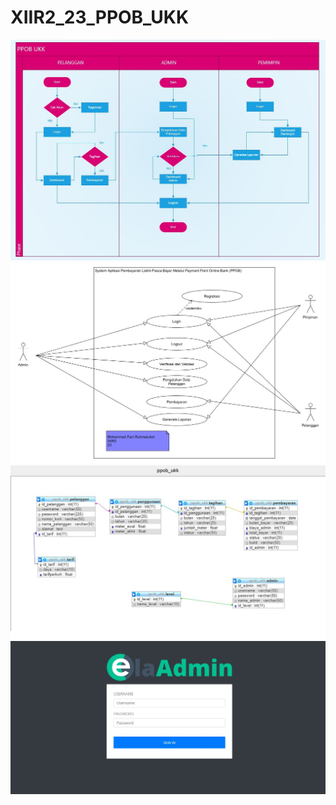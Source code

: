 # XIIR2_23_PPOB_UKK
![alt text](https://github.com/Fanirahmat/XIIR2_23_PPOB_UKK/blob/master/ERD/XIIR2_23_Diagram_alir.JPG)
![alt text](https://github.com/Fanirahmat/XIIR2_23_PPOB_UKK/blob/master/ERD/XIIR2_23_Use_case.jpg)
![alt text](https://github.com/Fanirahmat/XIIR2_23_PPOB_UKK/blob/master/ERD/Gambar_Database.JPG)
![alt text](https://github.com/Fanirahmat/XIIR2_23_PPOB_UKK/blob/master/ERD/Login.JPG)

